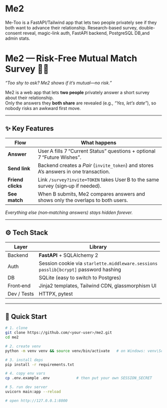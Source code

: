 # Me2
Me-Too is a FastAPI/Tailwind app that lets two people privately see if they both want to advance their relationship. Research-based survey, double-consent reveal, magic-link auth, FastAPI backend, PostgreSQL DB,and admin stats. 

# Me2 — Risk‑Free Mutual Match Survey 💬✅

*“Too shy to ask? Me2 shows if it’s mutual—no risk.”*

Me2 is a web app that lets **two people** privately answer a short survey about their relationship.  
Only the answers they **both share** are revealed (e.g., *“Yes, let’s date”*), so nobody risks an awkward first move.

---

## ✨  Key Features
| Flow | What happens |
|------|--------------|
| **Answer** | User A fills 7 “Current Status” questions + optional 7 “Future Wishes”. |
| **Send link** | Backend creates a *Pair* (`invite_token`) and stores A’s answers in one transaction. |
| **Friend clicks** | Link `/survey?invite=TOKEN` takes User B to the same survey (sign‑up if needed). |
| **See match** | When B submits, Me2 compares answers and shows only the overlaps to both users. |

*Everything else (non‑matching answers) stays hidden forever.*

---

## ⚙️  Tech Stack
| Layer | Library |
|-------|---------|
| Backend | **FastAPI** + SQLAlchemy 2 |
| Auth    | Session cookie via `starlette.middleware.sessions`<br>`passlib[bcrypt]` password hashing |
| DB      | SQLite (easy to switch to Postgres) |
| Front‑end | Jinja2 templates, Tailwind CDN, glassmorphism UI |
| Dev / Tests | HTTPX, pytest |

---

## 🚀  Quick Start

```bash
# 1. clone
git clone https://github.com/<your‑user>/me2.git
cd me2

# 2. create venv
python -m venv venv && source venv/bin/activate   # on Windows: venv\Scripts\activate

# 3. install deps
pip install -r requirements.txt

# 4. copy env vars
cp .env.example .env            # then put your own SESSION_SECRET

# 5. run dev server
uvicorn main:app --reload

# open http://127.0.0.1:8000
